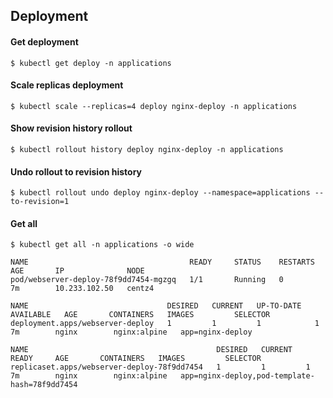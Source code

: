 ## Deployment ##

#### Get deployment
~~~~
$ kubectl get deploy -n applications
~~~~

#### Scale replicas deployment
~~~~
$ kubectl scale --replicas=4 deploy nginx-deploy -n applications
~~~~

#### Show revision history rollout
~~~~
$ kubectl rollout history deploy nginx-deploy -n applications
~~~~

#### Undo rollout to revision history
~~~~
$ kubectl rollout undo deploy nginx-deploy --namespace=applications --to-revision=1
~~~~

#### Get all
~~~~
$ kubectl get all -n applications -o wide

NAME                                    READY     STATUS    RESTARTS   AGE       IP              NODE
pod/webserver-deploy-78f9dd7454-mgzgq   1/1       Running   0          7m        10.233.102.50   centz4

NAME                               DESIRED   CURRENT   UP-TO-DATE   AVAILABLE   AGE       CONTAINERS   IMAGES         SELECTOR
deployment.apps/webserver-deploy   1         1         1            1           7m        nginx        nginx:alpine   app=nginx-deploy

NAME                                          DESIRED   CURRENT   READY     AGE       CONTAINERS   IMAGES         SELECTOR
replicaset.apps/webserver-deploy-78f9dd7454   1         1         1         7m        nginx        nginx:alpine   app=nginx-deploy,pod-template-hash=78f9dd7454
~~~~